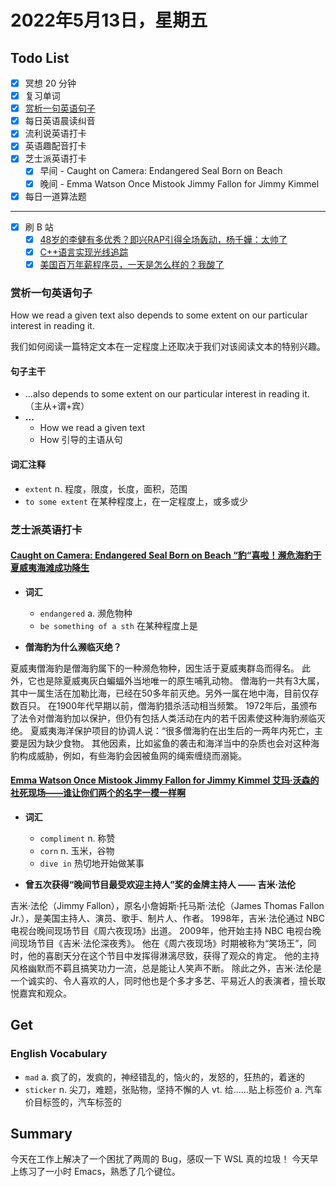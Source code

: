 # 2022年5月13日，星期五

## Todo List

- [x] 冥想 20 分钟
- [x] 复习单词
- [x] [赏析一句英语句子](#赏析一句英语句子)
- [x] 每日英语晨读纠音
- [x] 流利说英语打卡
- [x] 英语趣配音打卡
- [x] 芝士派英语打卡
  - [x] 早间 - Caught on Camera: Endangered Seal Born on Beach
  - [x] 晚间 - Emma Watson Once Mistook Jimmy Fallon for Jimmy Kimmel
- [x] 每日一道算法题
--------
- [x] 刷 B 站
  - [x] [48岁的李健有多优秀？即兴RAP引得全场轰动，杨千嬅：太帅了](https://b23.tv/YdBTVVg)
  - [x] [C++语言实现光线追踪](https://b23.tv/KeY2c0j)
  - [x] [美国百万年薪程序员，一天是怎么样的？我酸了](https://b23.tv/ZtkkHmd)

### 赏析一句英语句子

How we read a given text also depends to some extent on our particular interest in reading it.

我们如何阅读一篇特定文本在一定程度上还取决于我们对该阅读文本的特别兴趣。

#### 句子主干

- ...also depends to some extent on our particular interest in reading it. （主从+谓+宾）
- **...**
  - How we read a given text
  - How 引导的主语从句

#### 词汇注释

- `extent` n. 程度，限度，长度，面积，范围
- `to some extent` 在某种程度上，在一定程度上，或多或少

### 芝士派英语打卡

#### [Caught on Camera: Endangered Seal Born on Beach “豹“喜啦！濒危海豹于夏威夷海滩成功降生](https://reading.baicizhan.com/h5/listen-movie.html?id=673&wxapp=mint_danni_ear#/home)

- **词汇**

  - `endangered` a. 濒危物种
  - `be something of a sth` 在某种程度上是

- **僧海豹为什么濒临灭绝？**

夏威夷僧海豹是僧海豹属下的一种濒危物种，因生活于夏威夷群岛而得名。
此外，它也是除夏威夷灰白蝙蝠外当地唯一的原生哺乳动物。
僧海豹一共有3大属，其中一属生活在加勒比海，已经在50多年前灭绝。另外一属在地中海，目前仅存数百只。
在1900年代早期以前，僧海豹猎杀活动相当频繁。
1972年后，虽颁布了法令对僧海豹加以保护，但仍有包括人类活动在内的若千因素使这种海豹濒临灭绝。
夏威夷海洋保护项目的协调人说：“很多僧海豹在出生后的一两年内死亡，主要是因为缺少食物。
其他因素，比如鲨鱼的袭击和海洋当中的杂质也会对这种海豹构成威胁，例如，有些海豹会因被鱼网的绳索缠绕而溺毙。

#### [Emma Watson Once Mistook Jimmy Fallon for Jimmy Kimmel 艾玛·沃森的社死现场——谁让你们两个的名字一模一样啊](http://reading.baicizhan.com/h5/listen-movie.html?id=674&wxapp=mint_danni_ear#/home)

- **词汇**

  - `compliment` n. 称赞
  - `corn` n. 玉米，谷物
  - `dive in` 热切地开始做某事

- **曾五次获得“晚间节目最受欢迎主持人”奖的金牌主持人 —— 吉米·法伦**

吉米·法伦（Jimmy Fallon），原名小詹姆斯·托马斯·法伦（James Thomas Fallon Jr.），是美国主持人、演员、歌手、制片人、作者。
1998年，吉米·法伦通过 NBC 电视台晚间现场节目《周六夜现场》出道。
2009年，他开始主持 NBC 电视台晚间现场节目《吉米·法伦深夜秀》。
他在《周六夜现场》时期被称为“笑场王”，同时，他的喜剧天分在这个节目中发挥得淋漓尽致，获得了观众的肯定。
他的主持风格幽默而不羁且搞笑功力一流，总是能让人笑声不断。
除此之外，吉米·法伦是一个诚实的、令人喜欢的人，同时他也是个多才多艺、平易近人的表演者，擅长取悦嘉宾和观众。

## Get

### English Vocabulary

- `mad` a. 疯了的，发疯的，神经错乱的，恼火的，发怒的，狂热的，着迷的
- `sticker` n. 尖刀，难题，张贴物，坚持不懈的人 vt. 给……贴上标签价 a. 汽车价目标签的，汽车标签的

## Summary

今天在工作上解决了一个困扰了两周的 Bug，感叹一下 WSL 真的垃圾！
今天早上练习了一小时 Emacs，熟悉了几个键位。
